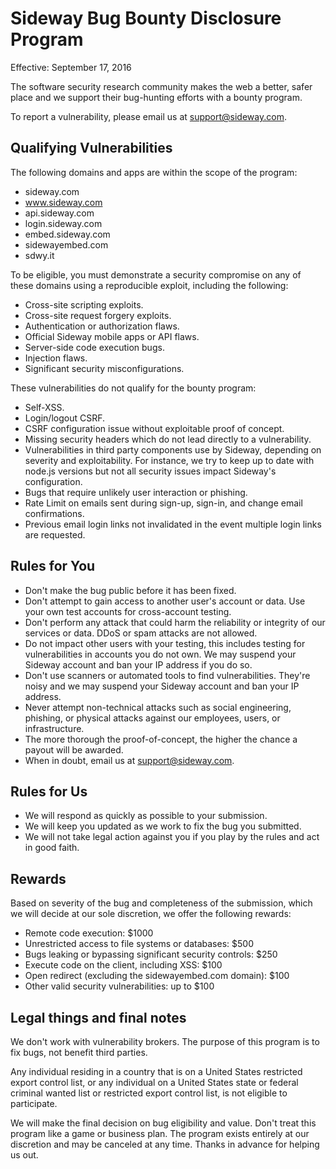 # Sideway Bug Bounty Disclosure Program

Effective: September 17, 2016

The software security research community makes the web a better, safer place and we support
their bug-hunting efforts with a bounty program.

To report a vulnerability, please email us at [support@sideway.com](mailto:support@sideway.com).

## Qualifying Vulnerabilities

The following domains and apps are within the scope of the program:

- sideway.com
- www.sideway.com
- api.sideway.com
- login.sideway.com
- embed.sideway.com
- sidewayembed.com
- sdwy.it

To be eligible, you must demonstrate a security compromise on any of these domains using a
reproducible exploit, including the following:

- Cross-site scripting exploits.
- Cross-site request forgery exploits.
- Authentication or authorization flaws.
- Official Sideway mobile apps or API flaws.
- Server-side code execution bugs.
- Injection flaws.
- Significant security misconfigurations.

These vulnerabilities do not qualify for the bounty program:

- Self-XSS.
- Login/logout CSRF.
- CSRF configuration issue without exploitable proof of concept.
- Missing security headers which do not lead directly to a vulnerability.
- Vulnerabilities in third party components use by Sideway, depending on severity and
  exploitability. For instance, we try to keep up to date with node.js versions but not
  all security issues impact Sideway's configuration.
- Bugs that require unlikely user interaction or phishing.
- Rate Limit on emails sent during sign-up, sign-in, and change email confirmations.
- Previous email login links not invalidated in the event multiple login links are requested.

## Rules for You

- Don't make the bug public before it has been fixed.
- Don't attempt to gain access to another user's account or data. Use your own test accounts
  for cross-account testing.
- Don't perform any attack that could harm the reliability or integrity of our services or data.
  DDoS or spam attacks are not allowed.
- Do not impact other users with your testing, this includes testing for vulnerabilities in
  accounts you do not own. We may suspend your Sideway account and ban your IP address if you do so.
- Don't use scanners or automated tools to find vulnerabilities. They're noisy and we may suspend
  your Sideway account and ban your IP address.
- Never attempt non-technical attacks such as social engineering, phishing, or physical attacks
  against our employees, users, or infrastructure.
- The more thorough the proof-of-concept, the higher the chance a payout will be awarded.
- When in doubt, email us at [support@sideway.com](mailto:support@sideway.com).

## Rules for Us

- We will respond as quickly as possible to your submission.
- We will keep you updated as we work to fix the bug you submitted.
- We will not take legal action against you if you play by the rules and act in good faith.

## Rewards

Based on severity of the bug and completeness of the submission, which we will decide at our sole
discretion, we offer the following rewards:
- Remote code execution: $1000
- Unrestricted access to file systems or databases: $500
- Bugs leaking or bypassing significant security controls: $250
- Execute code on the client, including XSS: $100
- Open redirect (excluding the sidewayembed.com domain): $100
- Other valid security vulnerabilities: up to $100

## Legal things and final notes

We don't work with vulnerability brokers. The purpose of this program is to fix bugs, not benefit
third parties.

Any individual residing in a country that is on a United States restricted export control list,
or any individual on a United States state or federal criminal wanted list or restricted export
control list, is not eligible to participate.

We will make the final decision on bug eligibility and value. Don't treat this program like a game
or business plan. The program exists entirely at our discretion and may be canceled at any time.
Thanks in advance for helping us out.
